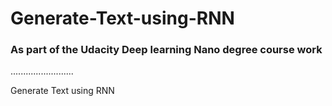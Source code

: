 # Generate-Text-using-RNN
### As part of the Udacity Deep learning Nano degree course work

.........................

Generate Text using RNN
